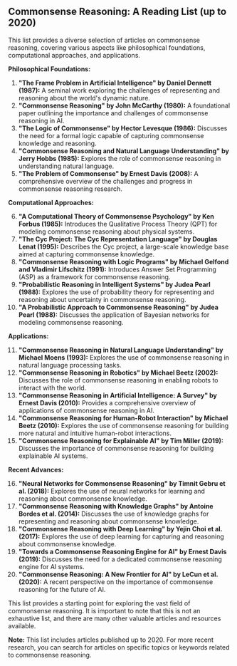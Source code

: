 ## Commonsense Reasoning: A Reading List (up to 2020)

This list provides a diverse selection of articles on commonsense reasoning, covering various aspects like philosophical foundations, computational approaches, and applications. 

**Philosophical Foundations:**

1. **"The Frame Problem in Artificial Intelligence" by Daniel Dennett (1987):** A seminal work exploring the challenges of representing and reasoning about the world's dynamic nature.
2. **"Commonsense Reasoning" by John McCarthy (1980):** A foundational paper outlining the importance and challenges of commonsense reasoning in AI.
3. **"The Logic of Commonsense" by Hector Levesque (1986):** Discusses the need for a formal logic capable of capturing commonsense knowledge and reasoning.
4. **"Commonsense Reasoning and Natural Language Understanding" by Jerry Hobbs (1985):** Explores the role of commonsense reasoning in understanding natural language.
5. **"The Problem of Commonsense" by Ernest Davis (2008):** A comprehensive overview of the challenges and progress in commonsense reasoning research.

**Computational Approaches:**

6. **"A Computational Theory of Commonsense Psychology" by Ken Forbus (1985):** Introduces the Qualitative Process Theory (QPT) for modeling commonsense reasoning about physical systems.
7. **"The Cyc Project: The Cyc Representation Language" by Douglas Lenat (1995):** Describes the Cyc project, a large-scale knowledge base aimed at capturing commonsense knowledge.
8. **"Commonsense Reasoning with Logic Programs" by Michael Gelfond and Vladimir Lifschitz (1991):** Introduces Answer Set Programming (ASP) as a framework for commonsense reasoning.
9. **"Probabilistic Reasoning in Intelligent Systems" by Judea Pearl (1988):** Explores the use of probability theory for representing and reasoning about uncertainty in commonsense reasoning.
10. **"A Probabilistic Approach to Commonsense Reasoning" by Judea Pearl (1988):** Discusses the application of Bayesian networks for modeling commonsense reasoning.

**Applications:**

11. **"Commonsense Reasoning in Natural Language Understanding" by Michael Moens (1993):** Explores the use of commonsense reasoning in natural language processing tasks.
12. **"Commonsense Reasoning in Robotics" by Michael Beetz (2002):** Discusses the role of commonsense reasoning in enabling robots to interact with the world.
13. **"Commonsense Reasoning in Artificial Intelligence: A Survey" by Ernest Davis (2010):** Provides a comprehensive overview of applications of commonsense reasoning in AI.
14. **"Commonsense Reasoning for Human-Robot Interaction" by Michael Beetz (2010):** Explores the use of commonsense reasoning for building more natural and intuitive human-robot interactions.
15. **"Commonsense Reasoning for Explainable AI" by Tim Miller (2019):** Discusses the importance of commonsense reasoning for building explainable AI systems.

**Recent Advances:**

16. **"Neural Networks for Commonsense Reasoning" by Timnit Gebru et al. (2018):** Explores the use of neural networks for learning and reasoning about commonsense knowledge.
17. **"Commonsense Reasoning with Knowledge Graphs" by Antoine Bordes et al. (2014):** Discusses the use of knowledge graphs for representing and reasoning about commonsense knowledge.
18. **"Commonsense Reasoning with Deep Learning" by Yejin Choi et al. (2017):** Explores the use of deep learning for capturing and reasoning about commonsense knowledge.
19. **"Towards a Commonsense Reasoning Engine for AI" by Ernest Davis (2019):** Discusses the need for a dedicated commonsense reasoning engine for AI systems.
20. **"Commonsense Reasoning: A New Frontier for AI" by LeCun et al. (2020):** A recent perspective on the importance of commonsense reasoning for the future of AI.

This list provides a starting point for exploring the vast field of commonsense reasoning. It is important to note that this is not an exhaustive list, and there are many other valuable articles and resources available. 

**Note:** This list includes articles published up to 2020. For more recent research, you can search for articles on specific topics or keywords related to commonsense reasoning.